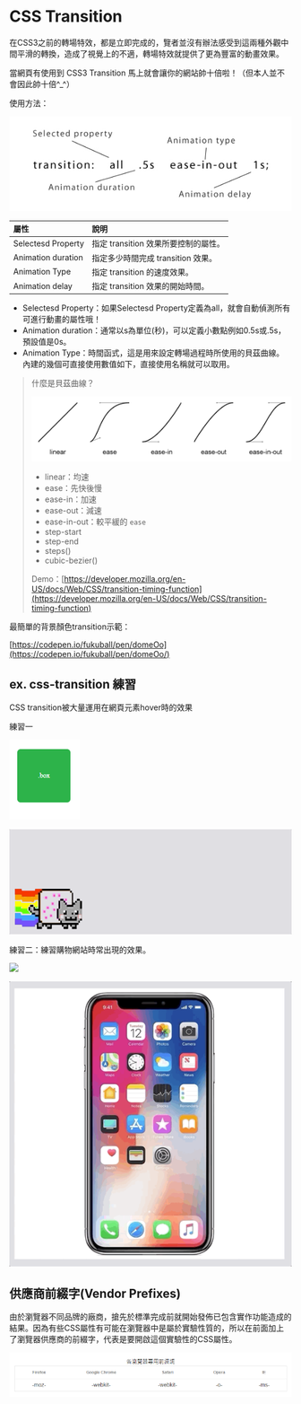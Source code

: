 # CSS Transition

在CSS3之前的轉場特效，都是立即完成的，覽者並沒有辦法感受到這兩種外觀中間平滑的轉換，造成了視覺上的不適，轉場特效就提供了更為豐富的動畫效果。

當網頁有使用到 CSS3 Transition 馬上就會讓你的網站帥十倍啦！（但本人並不會因此帥十倍^\_^）

使用方法：

![](../.gitbook/assets/css-transition.jpg)

| 屬性 | 說明 |
| :--- | :--- |
| Selectesd Property | 指定 transition 效果所要控制的屬性。 |
| Animation duration | 指定多少時間完成 transition 效果。 |
| Animation Type | 指定 transition 的速度效果。 |
| Animation delay | 指定 transition 效果的開始時間。 |

* Selectesd Property：如果Selectesd Property定義為all，就會自動偵測所有可進行動畫的屬性哦！
* Animation duration：通常以s為單位\(秒\)，可以定義小數點例如0.5s或.5s，預設值是0s。
* Animation Type：時間函式，這是用來設定轉場過程時所使用的貝茲曲線。內建的幾個可直接使用數值如下，直接使用名稱就可以取用。

> 什麼是貝茲曲線？ 
>
>
>
> ![](../.gitbook/assets/image.png)
>
> * linear：均速
> * ease：先快後慢
> * ease-in：加速
> * ease-out：減速
> * ease-in-out：較平緩的 `ease`
> * step-start
> * step-end
> * steps\(\)
> * cubic-bezier\(\)
>
> Demo：[https://developer.mozilla.org/en-US/docs/Web/CSS/transition-timing-function](https://developer.mozilla.org/en-US/docs/Web/CSS/transition-timing-function)



最簡單的背景顏色transition示範：

[https://codepen.io/fukuball/pen/domeOo](https://codepen.io/fukuball/pen/domeOo/)

## ex. css-transition 練習

CSS transition被大量運用在網頁元素hover時的效果 

練習一

![](../.gitbook/assets/transition-demo-2.gif)

![](../.gitbook/assets/dec-05-2018-00-05-28.gif)

練習二：練習購物網站時常出現的效果。

![](../.gitbook/assets/dec-05-2018-00-02-13.gif)

![](../.gitbook/assets/dec-04-2018-23-59-08.gif)

## 供應商前綴字\(Vendor Prefixes\)

由於瀏覽器不同品牌的廠商，搶先於標準完成前就開始發佈已包含實作功能造成的結果。因為有些CSS屬性有可能在瀏覽器中是屬於實驗性質的，所以在前面加上了瀏覽器供應商的前綴字，代表是要開啟這個實驗性的CSS屬性。

![](../.gitbook/assets/browser.png)

